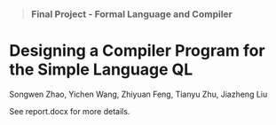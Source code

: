 > ### Final Project - Formal Language and Compiler

# Designing a Compiler Program for the Simple Language QL

Songwen Zhao, Yichen Wang, Zhiyuan Feng, Tianyu Zhu, Jiazheng Liu

See report.docx for more details. 

#### 



